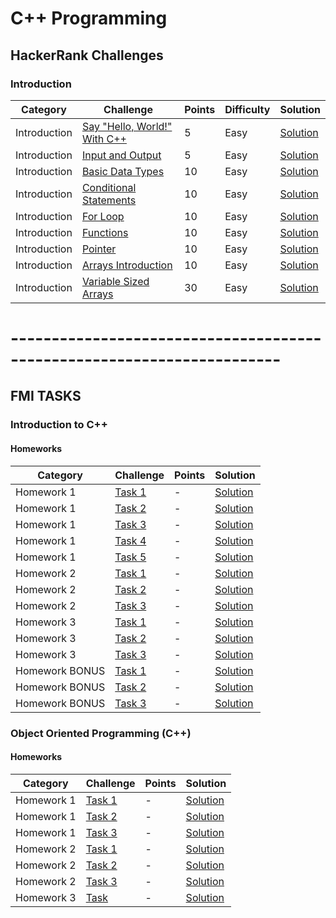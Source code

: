 # C++ Programming 


## HackerRank Challenges

### Introduction

Category| Challenge| Points | Difficulty | Solution
-------- | -------- | -------- | -------- | --------
Introduction | [Say "Hello, World!" With C++](https://www.hackerrank.com/challenges/cpp-hello-world/problem)|5| Easy |[Solution](https://github.com/DaniAngelov/Cpp_Programming/blob/master/HackerRank%20Challenges/Introduction/Say%20%22Hello%2C%20World!%22%20With%20C%2B%2B.cpp)
Introduction | [Input and Output](https://www.hackerrank.com/challenges/cpp-input-and-output/problem)|5| Easy |[Solution](https://github.com/DaniAngelov/Cpp_Programming/blob/master/HackerRank%20Challenges/Introduction/Input%20and%20Output.cpp)
Introduction | [Basic Data Types](https://www.hackerrank.com/challenges/c-tutorial-basic-data-types/problem)|10| Easy |[Solution](https://github.com/DaniAngelov/Cpp_Programming/blob/master/HackerRank%20Challenges/Introduction/Basic%20Data%20Types.cpp)
Introduction | [Conditional Statements](https://www.hackerrank.com/challenges/c-tutorial-conditional-if-else/problem)|10| Easy |[Solution](https://github.com/DaniAngelov/Cpp_Programming/blob/master/HackerRank%20Challenges/Introduction/Conditional%20Statements.cpp)
Introduction | [For Loop](https://www.hackerrank.com/challenges/c-tutorial-for-loop/problem)|10| Easy |[Solution](https://github.com/DaniAngelov/Cpp_Programming/blob/master/HackerRank%20Challenges/Introduction/For%20Loop.cpp)
Introduction | [Functions](https://www.hackerrank.com/challenges/c-tutorial-functions/problem)|10| Easy |[Solution](https://github.com/DaniAngelov/Cpp_Programming/blob/master/HackerRank%20Challenges/Introduction/Functions.cpp)
Introduction | [Pointer](https://www.hackerrank.com/challenges/c-tutorial-pointer/problem)|10| Easy |[Solution](https://github.com/DaniAngelov/Cpp_Programming/blob/master/HackerRank%20Challenges/Introduction/Pointer.cpp)
Introduction | [Arrays Introduction](https://www.hackerrank.com/challenges/arrays-introduction/problem)|10 | Easy |[Solution](https://github.com/DaniAngelov/Cpp_Programming/blob/master/HackerRank%20Challenges/Introduction/Arrays%20Introduction.cpp)
Introduction | [Variable Sized Arrays](https://www.hackerrank.com/challenges/variable-sized-arrays/problem)|30| Easy |[Solution](https://github.com/DaniAngelov/Cpp_Programming/blob/master/HackerRank%20Challenges/Introduction/Variable%20Sized%20Arrays.cpp)


# -----------------------------------------------------------------------

## FMI TASKS

### Introduction to C++

#### Homeworks

Category| Challenge| Points  | Solution
-------- | -------- | -------- | -------- 
Homework 1| [Task 1](https://github.com/DaniAngelov/Cpp_Programming/blob/master/Homeworks/Homework1.pdf)| - | [Solution](https://github.com/DaniAngelov/Cpp_Programming/blob/master/Homeworks/Homework1/fn62263_d1_1_vc.cpp)
Homework 1| [Task 2](https://github.com/DaniAngelov/Cpp_Programming/blob/master/Homeworks/Homework1.pdf)| - | [Solution](https://github.com/DaniAngelov/Cpp_Programming/blob/master/Homeworks/Homework1/fn62263_d1_2_vc.cpp)
Homework 1| [Task 3](https://github.com/DaniAngelov/Cpp_Programming/blob/master/Homeworks/Homework1.pdf)| - | [Solution](https://github.com/DaniAngelov/Cpp_Programming/blob/master/Homeworks/Homework1/fn62263_d1_3_vc.cpp)
Homework 1| [Task 4](https://github.com/DaniAngelov/Cpp_Programming/blob/master/Homeworks/Homework1.pdf)| - | [Solution](https://github.com/DaniAngelov/Cpp_Programming/blob/master/Homeworks/Homework1/fn62263_d1_4_vc.cpp)
Homework 1| [Task 5](https://github.com/DaniAngelov/Cpp_Programming/blob/master/Homeworks/Homework1.pdf)| - | [Solution](https://github.com/DaniAngelov/Cpp_Programming/blob/master/Homeworks/Homework1/fn62263_d1_5_vc.cpp)
Homework 2| [Task 1](https://github.com/DaniAngelov/Cpp_Programming/blob/master/Homeworks/Homework2.pdf)| - | [Solution](https://github.com/DaniAngelov/Cpp_Programming/blob/master/Homeworks/Homework2/d2_1_vc.cpp)
Homework 2| [Task 2](https://github.com/DaniAngelov/Cpp_Programming/blob/master/Homeworks/Homework2.pdf)| - | [Solution](https://github.com/DaniAngelov/Cpp_Programming/blob/master/Homeworks/Homework2/d2_2_vc.cpp)
Homework 2| [Task 3](https://github.com/DaniAngelov/Cpp_Programming/blob/master/Homeworks/Homework2.pdf)| - | [Solution](https://github.com/DaniAngelov/Cpp_Programming/blob/master/Homeworks/Homework2/d2_3_vc.cpp)
Homework 3| [Task 1](https://github.com/DaniAngelov/Cpp_Programming/blob/master/Homeworks/Homework3.pdf)| - | [Solution](https://github.com/DaniAngelov/Cpp_Programming/blob/master/Homeworks/Homework3/fn62263_d3_1_vc.cpp)
Homework 3| [Task 2](https://github.com/DaniAngelov/Cpp_Programming/blob/master/Homeworks/Homework3.pdf)| - | [Solution](https://github.com/DaniAngelov/Cpp_Programming/blob/master/Homeworks/Homework3/fn62263_d3_2_vc.cpp)
Homework 3| [Task 3](https://github.com/DaniAngelov/Cpp_Programming/blob/master/Homeworks/Homework3.pdf)| - | [Solution](https://github.com/DaniAngelov/Cpp_Programming/blob/master/Homeworks/Homework3/fn62263_d3_3_vc.cpp)
Homework BONUS| [Task 1](https://github.com/DaniAngelov/Cpp_Programming/blob/master/Homeworks/Bonus_Homework.pdf)| - | [Solution](https://github.com/DaniAngelov/Cpp_Programming/blob/master/Homeworks/Bonus_Homework/fn62263_d09_1_vc.cpp)
Homework BONUS| [Task 2](https://github.com/DaniAngelov/Cpp_Programming/blob/master/Homeworks/Bonus_Homework.pdf)| - | [Solution](https://github.com/DaniAngelov/Cpp_Programming/blob/master/Homeworks/Bonus_Homework/fn62263_d09_2_vc.cpp)
Homework BONUS| [Task 3](https://github.com/DaniAngelov/Cpp_Programming/blob/master/Homeworks/Bonus_Homework.pdf)| - | [Solution](https://github.com/DaniAngelov/Cpp_Programming/blob/master/Homeworks/Bonus_Homework/fn62263_d09_3_vc.cpp)




###  Object Oriented Programming  (C++)


#### Homeworks

Category| Challenge| Points  | Solution
-------- | -------- | -------- | -------- 
Homework 1| [Task 1](https://github.com/DaniAngelov/Cpp_Programming/blob/master/Object_Oriented_Programming/Homeworks/Homework_1_SI_2018_2019.pdf)| - | [Solution](https://github.com/DaniAngelov/Cpp_Programming/tree/master/Object_Oriented_Programming/Homeworks/First_Homework/First%20Task)
Homework 1| [Task 2](https://github.com/DaniAngelov/Cpp_Programming/blob/master/Object_Oriented_Programming/Homeworks/Homework_1_SI_2018_2019.pdf)| - | [Solution](https://github.com/DaniAngelov/Cpp_Programming/tree/master/Object_Oriented_Programming/Homeworks/First_Homework/Second%20Task)
Homework 1| [Task 3](https://github.com/DaniAngelov/Cpp_Programming/blob/master/Object_Oriented_Programming/Homeworks/Homework_1_SI_2018_2019.pdf)| - | [Solution](https://github.com/DaniAngelov/Cpp_Programming/tree/master/Object_Oriented_Programming/Homeworks/First_Homework/Third%20Task)
Homework 2| [Task 1](https://github.com/DaniAngelov/Cpp_Programming/blob/master/Object_Oriented_Programming/Homeworks/Homework_2_SI_2018_2019.pdf)| - | [Solution](https://github.com/DaniAngelov/Cpp_Programming/tree/master/Object_Oriented_Programming/Homeworks/Second_Homework/First%20Task)
Homework 2| [Task 2](https://github.com/DaniAngelov/Cpp_Programming/blob/master/Object_Oriented_Programming/Homeworks/Homework_2_SI_2018_2019.pdf)| - | [Solution](https://github.com/DaniAngelov/Cpp_Programming/tree/master/Object_Oriented_Programming/Homeworks/Second_Homework/Second%20Task)
Homework 2| [Task 3](https://github.com/DaniAngelov/Cpp_Programming/blob/master/Object_Oriented_Programming/Homeworks/Homework_2_SI_2018_2019.pdf)| - | [Solution](https://github.com/DaniAngelov/Cpp_Programming/tree/master/Object_Oriented_Programming/Homeworks/Second_Homework/Third%20task)
Homework 3| [Task](https://github.com/DaniAngelov/Cpp_Programming/blob/master/Object_Oriented_Programming/Homeworks/Homework_3_SI_2018_2019.pdf)| - | [Solution](https://github.com/DaniAngelov/Cpp_Programming/tree/master/Object_Oriented_Programming/Homeworks/Third_Homework)
